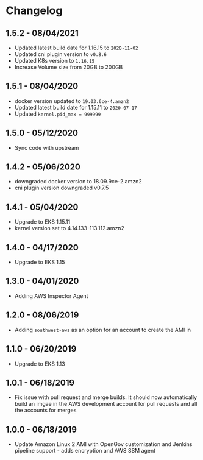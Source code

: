 # Changelog

1.5.2 - 08/04/2021
-----------------------
- Updated latest build date for 1.16.15 to `2020-11-02`
- Updated cni plugin version to `v0.8.6`
- Updated K8s version to `1.16.15`
- Increase Volume size from 20GB to 200GB

1.5.1 - 08/04/2020
-----------------------
- docker version updated to `19.03.6ce-4.amzn2`
- Updated latest build date for 1.15.11  to `2020-07-17`
- Updated `kernel.pid_max = 999999`

1.5.0 - 05/12/2020
-----------------------
- Sync code with upstream

1.4.2 - 05/06/2020
-----------------------
- downgraded docker version to 18.09.9ce-2.amzn2
- cni plugin version downgraded v0.7.5  

1.4.1 - 05/04/2020
-----------------------
- Upgrade to EKS 1.15.11
- kernel version set to 4.14.133-113.112.amzn2

1.4.0 - 04/17/2020
-----------------------
- Upgrade to EKS 1.15

1.3.0 - 04/01/2020
-----------------------
- Adding AWS Inspector Agent

1.2.0 - 08/06/2019
-----------------------
- Adding `southwest-aws` as an option for an account to create the AMI in

1.1.0 - 06/20/2019
-----------------------
- Upgrade to EKS 1.13

1.0.1 - 06/18/2019
-----------------------
- Fix issue with pull request and merge builds. It should now automatically build an imgae in the AWS development account for pull requests and all the accounts for merges

1.0.0 - 06/18/2019
-----------------------
- Update Amazon Linux 2 AMI with OpenGov customization and Jenkins pipeline support - adds encryption and AWS SSM agent
